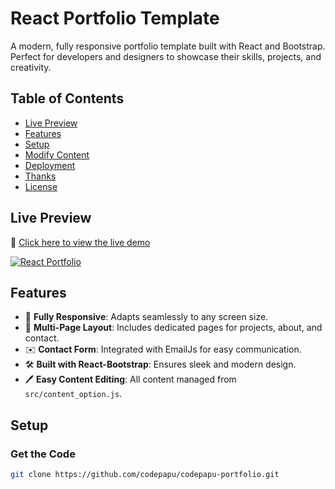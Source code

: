 # React Portfolio Template

A modern, fully responsive portfolio template built with React and Bootstrap. Perfect for developers and designers to showcase their skills, projects, and creativity.

## Table of Contents
- [Live Preview](#live-preview)
- [Features](#features)
- [Setup](#setup)
- [Modify Content](#modify-content)
- [Deployment](#deployment)
- [Thanks](#thanks)
- [License](#license)

## Live Preview
🔗 [Click here to view the live demo](https://codepapu.github.io/codepapu-portfolio/)

[![React Portfolio](src/assets/images/react%20portfolio%20gif.gif)](https://codepapu.github.io/codepapu-portfolio/)

## Features
- 📱 **Fully Responsive**: Adapts seamlessly to any screen size.
- 📑 **Multi-Page Layout**: Includes dedicated pages for projects, about, and contact.
- ✉️ **Contact Form**: Integrated with EmailJs for easy communication.
- 🛠️ **Built with React-Bootstrap**: Ensures sleek and modern design.
- 🖊️ **Easy Content Editing**: All content managed from `src/content_option.js`.

## Setup

### Get the Code
```bash
git clone https://github.com/codepapu/codepapu-portfolio.git
